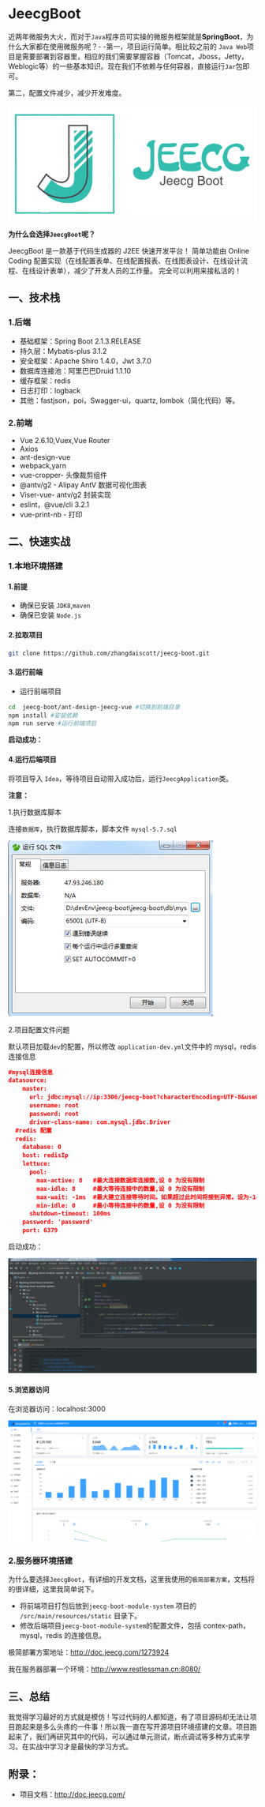 # JeecgBoot

近两年微服务大火，而对于`Java`程序员可实操的微服务框架就是**SpringBoot**，为什么大家都在使用微服务呢？- -第一，项目运行简单。相比较之前的 `Java Web`项目是需要部署到容器里，相应的我们需要掌握容器（Tomcat，Jboss，Jetty，Weblogic等）的一些基本知识。现在我们不依赖与任何容器，直接运行`Jar`包即可。

第二，配置文件减少，减少开发难度。

![](Jeecg\jeecg.png)

**为什么会选择`JeecgBoot`呢？**

JeecgBoot 是一款基于代码生成器的 J2EE 快速开发平台！ 简单功能由 Online Coding 配置实现（在线配置表单、在线配置报表、在线图表设计、在线设计流程、在线设计表单），减少了开发人员的工作量。 完全可以利用来接私活的！

## 一、技术栈

### 1.后端

- 基础框架：Spring Boot 2.1.3.RELEASE 
- 持久层：Mybatis-plus 3.1.2 
- 安全框架：Apache Shiro 1.4.0，Jwt 3.7.0 
- 数据库连接池：阿里巴巴Druid 1.1.10
- 缓存框架：redis
- 日志打印：logback
- 其他：fastjson，poi，Swagger-ui，quartz, lombok（简化代码）等。

### 2.前端

- Vue 2.6.10,Vuex,Vue Router
- Axios
- ant-design-vue
- webpack,yarn
- vue-cropper- 头像裁剪组件
- @antv/g2 - Alipay AntV 数据可视化图表
- Viser-vue- antv/g2 封装实现
- eslint，@vue/cli 3.2.1
- vue-print-nb - 打印



## 二、快速实战

### 1.本地环境搭建

#### 1.前提

- 确保已安装 `JDK8`,`maven`
- 确保已安装 `Node.js`

#### 2.拉取项目

```bash
git clone https://github.com/zhangdaiscott/jeecg-boot.git 
```

#### 3.运行前端

- 运行前端项目

```bash
cd  jeecg-boot/ant-design-jeecg-vue #切换到前端目录
npm install #安装依赖
npm run serve #运行前端项目
```

**启动成功：**


#### 4.运行后端项目

将项目导入 `Idea`，等待项目自动带入成功后，运行`JeecgApplication`类。

**注意：**

1.执行数据库脚本 

连接`数据库`，执行数据库脚本，脚本文件 `mysql-5.7.sql`

![1575088168528](Jeecg/1575088168528.png)

2.项目配置文件问题

默认项目加载`dev`的配置，所以修改 `application-dev.yml`文件中的 mysql，redis 连接信息

```json
#mysql连接信息    
datasource:
	master:
	  url: jdbc:mysql://ip:3306/jeecg-boot?characterEncoding=UTF-8&useUnicode=true&useSSL=false
	  username: root
	  password: root
	  driver-class-name: com.mysql.jdbc.Driver
  #redis 配置
  redis:
    database: 0
    host: redisIp
    lettuce:
      pool:
        max-active: 8   #最大连接数据库连接数,设 0 为没有限制
        max-idle: 8     #最大等待连接中的数量,设 0 为没有限制
        max-wait: -1ms  #最大建立连接等待时间。如果超过此时间将接到异常。设为-1表示无限制。
        min-idle: 0     #最小等待连接中的数量,设 0 为没有限制
      shutdown-timeout: 100ms
    password: 'password'
    port: 6379
```

启动成功：

![1575088574718](Jeecg/1575088574718.png)



#### 5.浏览器访问

在浏览器访问：localhost:3000

![1575088701552](Jeecg/1575088701552.png)

### 2.服务器环境搭建

为什么要选择`JeecgBoot`，有详细的开发文档，这里我使用的`极简部署方案`，文档将的很详细，这里我简单说下。

- 将前端项目打包后放到`jeecg-boot-module-system` 项目的 `/src/main/resources/static` 目录下。 
- 修改后端项目`jeecg-boot-module-system`的配置文件，包括 contex-path，mysql，redis 的连接信息。

极简部署方案地址：<http://doc.jeecg.com/1273924> 

我在服务器部署一个环境：<http://www.restlessman.cn:8080/> 

## 三、总结

我觉得学习最好的方式就是模仿！写过代码的人都知道，有了项目源码却无法让项目跑起来是多么头疼的一件事！所以我一直在写开源项目环境搭建的文章。项目跑起来了，我们再研究其中的代码，可以通过单元测试，断点调试等多种方式来学习。在实战中学习才是最快的学习方式。

## 附录：

- 项目文档：<http://doc.jeecg.com/> 